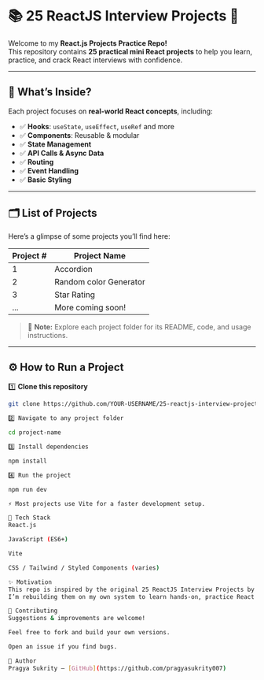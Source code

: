 # 📚 25 ReactJS Interview Projects 🚀

Welcome to my **React.js Projects Practice Repo!**  
This repository contains **25 practical mini React projects** to help you learn, practice, and crack React interviews with confidence.

---

## 📌 What’s Inside?

Each project focuses on **real-world React concepts**, including:
- ✅ **Hooks**: `useState`, `useEffect`, `useRef` and more
- ✅ **Components**: Reusable & modular
- ✅ **State Management**
- ✅ **API Calls & Async Data**
- ✅ **Routing**
- ✅ **Event Handling**
- ✅ **Basic Styling**

---

## 🗂️ List of Projects

Here’s a glimpse of some projects you’ll find here:

| Project # | Project Name                |
|-----------|-----------------------------|
| 1         | Accordion                   |
| 2         | Random color Generator      |
| 3         | Star Rating                 |
| ...       | More coming soon!           |

> 📌 **Note:** Explore each project folder for its README, code, and usage instructions.

---

## ⚙️ How to Run a Project

1️⃣ **Clone this repository**

```bash
git clone https://github.com/YOUR-USERNAME/25-reactjs-interview-projects.git

2️⃣ Navigate to any project folder

cd project-name

3️⃣ Install dependencies

npm install

4️⃣ Run the project

npm run dev

⚡ Most projects use Vite for a faster development setup.

🚀 Tech Stack
React.js

JavaScript (ES6+)

Vite

CSS / Tailwind / Styled Components (varies)

✨ Motivation
This repo is inspired by the original 25 ReactJS Interview Projects by Sangam Mukherjee.
I’m rebuilding them on my own system to learn hands-on, practice React fundamentals, and get ready for frontend developer interviews.

🤝 Contributing
Suggestions & improvements are welcome!

Feel free to fork and build your own versions.

Open an issue if you find bugs.

🙌 Author
Pragya Sukrity — [GitHub](https://github.com/pragyasukrity007)


